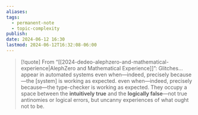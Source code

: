```yaml
---
aliases: 
tags:
  - permanent-note
  - topic-complexity
publish: 
date: 2024-06-12 16:30
lastmod: 2024-06-12T16:32:08-06:00
---
```

>[!quote] From “[[2024-dedeo-alephzero-and-mathematical-experience|AlephZero and Mathematical Experience]]”:
>Glitches…appear in automated systems even when—indeed, precisely because—the \[system] is working as expected. even when—indeed, precisely because—the type-checker is working as expected. They occupy a space between the **intuitively true** and the **logically false**—not true antinomies or logical errors, but uncanny experiences of what ought not to be.